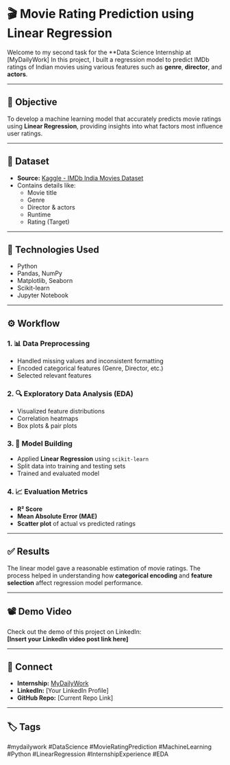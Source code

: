 # 🎬 Movie Rating Prediction using Linear Regression

Welcome to my second task for the **Data Science Internship at [MyDailyWork]
In this project, I built a regression model to predict IMDb ratings of Indian movies using various features such as **genre**, **director**, and **actors**.

---

## 📌 Objective

To develop a machine learning model that accurately predicts movie ratings using **Linear Regression**, providing insights into what factors most influence user ratings.

---

## 📁 Dataset

- **Source:** [Kaggle - IMDb India Movies Dataset](https://www.kaggle.com/datasets/adrianmcmahon/imdb-india-movies)
- Contains details like:
  - Movie title
  - Genre
  - Director & actors
  - Runtime
  - Rating (Target)

---

## 🧠 Technologies Used

- Python  
- Pandas, NumPy  
- Matplotlib, Seaborn  
- Scikit-learn  
- Jupyter Notebook  

---

## ⚙️ Workflow

### 1. 📊 Data Preprocessing
- Handled missing values and inconsistent formatting
- Encoded categorical features (Genre, Director, etc.)
- Selected relevant features

### 2. 🔍 Exploratory Data Analysis (EDA)
- Visualized feature distributions
- Correlation heatmaps
- Box plots & pair plots

### 3. 🧪 Model Building
- Applied **Linear Regression** using `scikit-learn`
- Split data into training and testing sets
- Trained and evaluated model

### 4. 📈 Evaluation Metrics
- **R² Score**
- **Mean Absolute Error (MAE)**
- **Scatter plot** of actual vs predicted ratings

---

## ✅ Results

The linear model gave a reasonable estimation of movie ratings. The process helped in understanding how **categorical encoding** and **feature selection** affect regression model performance.

---

## 📽️ Demo Video

Check out the demo of this project on LinkedIn:  
**[Insert your LinkedIn video post link here]**

---

## 🔗 Connect

- **Internship:** [MyDailyWork](https://www.linkedin.com/company/mydailywork/)
- **LinkedIn:** [Your LinkedIn Profile]
- **GitHub Repo:** [Current Repo Link]

---

## 🏷️ Tags

#mydailywork #DataScience #MovieRatingPrediction #MachineLearning #Python #LinearRegression #InternshipExperience #EDA
